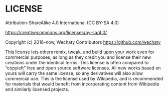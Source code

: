 # LICENSE

Attribution-ShareAlike 4.0 International (CC BY-SA 4.0)

<https://creativecommons.org/licenses/by-sa/4.0/>

Copyright (c) 2016-now, Wechaty Contributors <https://github.com/wechaty>

This license lets others remix, tweak, and build upon your work even for commercial purposes, as long as they credit you and license their new creations under the identical terms. This license is often compared to “copyleft” free and open source software licenses. All new works based on yours will carry the same license, so any derivatives will also allow commercial use. This is the license used by Wikipedia, and is recommended for materials that would benefit from incorporating content from Wikipedia and similarly licensed projects.
